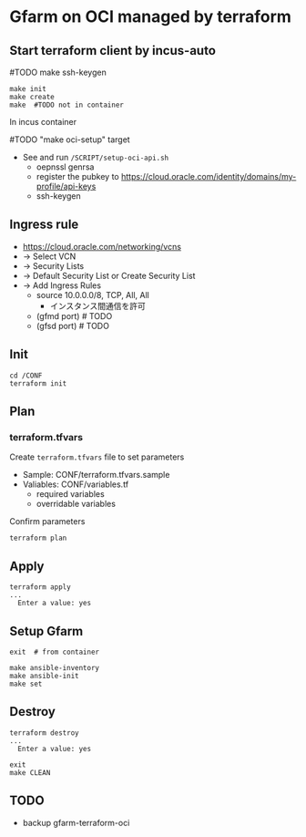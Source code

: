 # Gfarm on OCI managed by terraform

## Start terraform client by incus-auto

#TODO make ssh-keygen

```
make init
make create
make  #TODO not in container
```

In incus container

#TODO "make oci-setup" target
- See and run `/SCRIPT/setup-oci-api.sh`
  - oepnssl genrsa
  - register the pubkey to https://cloud.oracle.com/identity/domains/my-profile/api-keys
  - ssh-keygen

## Ingress rule

- https://cloud.oracle.com/networking/vcns
- -> Select VCN
- -> Security Lists
- -> Default Security List or Create Security List
- -> Add Ingress Rules
  - source 10.0.0.0/8, TCP, All, All
    - インスタンス間通信を許可
  - (gfmd port) # TODO
  - (gfsd port) # TODO

## Init

```
cd /CONF
terraform init
```

## Plan

### terraform.tfvars

Create `terraform.tfvars` file to set parameters

- Sample: CONF/terraform.tfvars.sample
- Valiables: CONF/variables.tf
  - required variables
  - overridable variables

Confirm parameters

```
terraform plan
```

## Apply

```
terraform apply
...
  Enter a value: yes
```

## Setup Gfarm

```
exit  # from container

make ansible-inventory
make ansible-init
make set
```

## Destroy

```
terraform destroy
...
  Enter a value: yes

exit
make CLEAN
```

## TODO

- backup gfarm-terraform-oci
